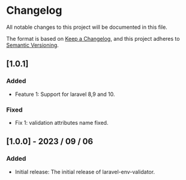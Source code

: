 # Changelog

All notable changes to this project will be documented in this file.

The format is based on [Keep a Changelog](https://keepachangelog.com/en/1.0.0/),
and this project adheres to [Semantic Versioning](https://semver.org/spec/v2.0.0.html).

## [1.0.1]

### Added

- Feature 1: Support for laravel 8,9 and 10.

### Fixed

- Fix 1: validation attributes name fixed.

## [1.0.0] - 2023 / 09 / 06

### Added

- Initial release: The initial release of laravel-env-validator.
